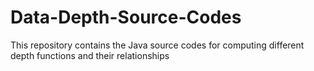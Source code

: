 # Data-Depth-Source-Codes
This repository contains the Java source codes for computing different depth functions and their relationships 
